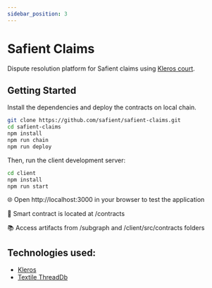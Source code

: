 ```yaml
---
sidebar_position: 3
---
```


# Safient Claims

Dispute resolution platform for Safient claims using [Kleros court](https://kleros.io/integrations).


## Getting Started

Install the dependencies and deploy the contracts on local chain.

```bash
git clone https://github.com/safient/safient-claims.git
cd safient-claims
npm install
npm run chain
npm run deploy
```

Then, run the client development server:

```bash
cd client
npm install
npm run start
```

🌐 Open http://localhost:3000 in your browser to test the application

📝 Smart contract is located at /contracts

📚 Access artifacts from /subgraph and /client/src/contracts folders

## Technologies used:
* [Kleros](https://kleros.io/integrations)
* [Textile ThreadDb](https://docs.textile.io/threads/)
